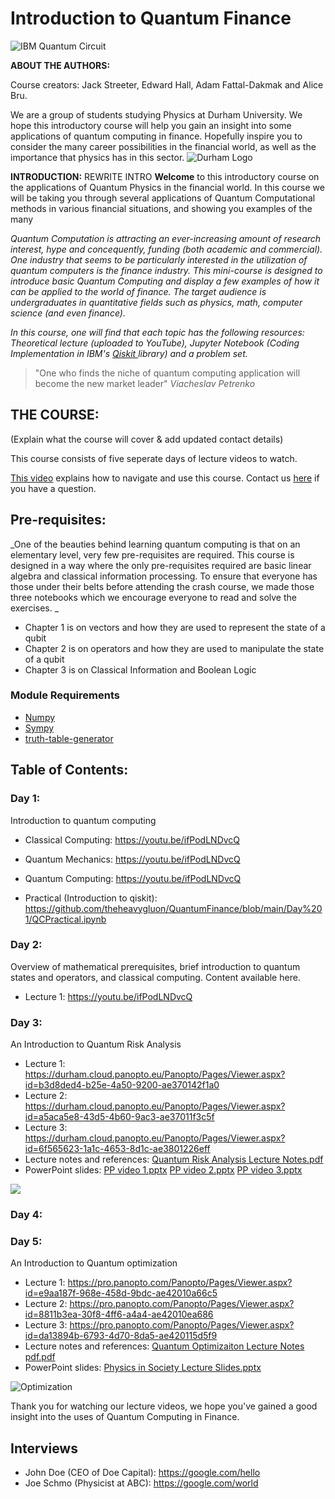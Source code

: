 # Introduction to Quantum Finance
![IBM Quantum Circuit](https://www.extremetech.com/wp-content/uploads/2019/01/IBM-Quantum-banner-size-640x353.jpg) 

**ABOUT THE AUTHORS:** 

Course creators: Jack Streeter, Edward Hall, Adam Fattal-Dakmak and Alice Bru.

We are a group of students studying Physics at Durham University. We hope this introductory course will help you gain an insight into some applications of quantum computing in finance. Hopefully inspire you to consider the many career possibilities in the financial world, as well as the importance that physics has in this sector. 
![Durham Logo](https://www.publicengagement.ac.uk/sites/default/files/styles/content_width/public/job/durham-uni-logo.jpg?itok=_VJT4C1X)


**INTRODUCTION:** REWRITE INTRO
**Welcome** to this introductory course on the applications of Quantum Physics in the financial world. In this course we will be taking you through several applications of Quantum Computational methods in various financial situations, and showing you examples of the many 

_Quantum Computation is attracting an ever-increasing amount of research interest, hype and concequently, funding (both academic and commercial). One industry that seems to be particularly interested in the utilization of quantum computers is the finance industry. This mini-course is designed to introduce basic Quantum Computing and display a few examples of how it can be applied to the world of finance. The target audience is undergraduates in quantitative fields such as physics, math, computer science (and even finance)._

_In this course, one will find that each topic has the following resources: Theoretical lecture (uploaded to YouTube), Jupyter Notebook (Coding Implementation in IBM's <a href=https://qiskit.org>Qiskit </a> library) and a problem set._

> "One who finds the niche of quantum computing application will become the new market leader" _Viacheslav Petrenko_

## THE COURSE: 
(Explain what the course will cover & add updated contact details)

This course consists of five seperate days of lecture videos to watch. 

<a href="https://google.com"> This video</a> explains how to navigate and use this course. Contact us <a href="https://email.com">here</a> if you have a question.


## Pre-requisites:

_One of the beauties behind learning quantum computing is that on an elementary level, very few pre-requisites are required. This course is designed in a way where the only pre-requisites required are basic linear algebra and classical information processing. To ensure that everyone has those under their belts before attending the crash course, we made those three notebooks which we encourage everyone to read and solve the exercises.
_
 - Chapter 1 is on vectors and how they are used to represent the state of a qubit
 - Chapter 2 is on operators and how they are used to manipulate the state of a qubit
 - Chapter 3 is on Classical Information and Boolean Logic


 ### Module Requirements
 
 - [Numpy](https://numpy.org)
 - [Sympy](https://www.sympy.org/en/index.html)
 - [truth-table-generator](https://pypi.org/project/truth-table-generator/)

 ## Table of Contents:

### Day 1: 
Introduction to quantum computing

 - Classical Computing: https://youtu.be/ifPodLNDvcQ
 - Quantum Mechanics: https://youtu.be/ifPodLNDvcQ
 - Quantum Computing: https://youtu.be/ifPodLNDvcQ

 - Practical (Introduction to qiskit): https://github.com/theheavygluon/QuantumFinance/blob/main/Day%201/QCPractical.ipynb

### Day 2: 
Overview of mathematical prerequisites, brief introduction to quantum states and operators, and classical computing. Content available here.

 - Lecture 1: https://youtu.be/ifPodLNDvcQ

### Day 3: 
An Introduction to Quantum Risk Analysis

 - Lecture 1: https://durham.cloud.panopto.eu/Panopto/Pages/Viewer.aspx?id=b3d8ded4-b25e-4a50-9200-ae370142f1a0
 - Lecture 2: https://durham.cloud.panopto.eu/Panopto/Pages/Viewer.aspx?id=a5aca5e8-43d5-4b60-9ac3-ae37011f3c5f
 - Lecture 3: https://durham.cloud.panopto.eu/Panopto/Pages/Viewer.aspx?id=6f565623-1a1c-4653-8d1c-ae3801226eff
 - Lecture notes and references: [Quantum Risk Analysis Lecture Notes.pdf](https://github.com/theheavygluon/QuantumFinance/files/8112521/Quantum.Risk.Analysis.Lecture.Notes.pdf)
 - PowerPoint slides: [PP video 1.pptx](https://github.com/theheavygluon/QuantumFinance/files/8110686/PP.video.1.pptx)
                      [PP video 2.pptx](https://github.com/theheavygluon/QuantumFinance/files/8110651/PP.video.2.pptx)
                      [PP video 3.pptx](https://github.com/theheavygluon/QuantumFinance/files/8110603/PP.video.3.pptx)
                      
 ![](https://globalriskinstitute.org/wp-content/uploads/2017/01/iStock-123208401_cropped.jpg)
 





### Day 4: 



### Day 5: 
An Introduction to Quantum optimization

 - Lecture 1: https://pro.panopto.com/Panopto/Pages/Viewer.aspx?id=e9aa187f-968e-458d-9bdc-ae42010a66c5
 - Lecture 2: https://pro.panopto.com/Panopto/Pages/Viewer.aspx?id=8811b3ea-30f8-4ff6-a4a4-ae42010ea686
 - Lecture 3: https://pro.panopto.com/Panopto/Pages/Viewer.aspx?id=da13894b-6793-4d70-8da5-ae420115d5f9
 - Lecture notes and references: [Quantum Optimizaiton Lecture Notes pdf.pdf](https://github.com/theheavygluon/QuantumFinance/files/8119944/Quantum.Optimizaiton.Lecture.Notes.pdf.pdf)
 - PowerPoint slides: [Physics in Society Lecture Slides.pptx](https://github.com/theheavygluon/QuantumFinance/files/8120590/Physics.in.Society.Lecture.Slides.pptx)


![Optimization](https://user-images.githubusercontent.com/97832483/155039841-0a22825f-abd3-4dff-a0ea-a08b68661549.jpeg)

Thank you for watching our lecture videos, we hope you've gained a good insight into the uses of Quantum Computing in Finance.

## Interviews

 - John Doe (CEO of Doe Capital): https://google.com/hello
 - Joe Schmo (Physicist at ABC): https://google.com/world
 



